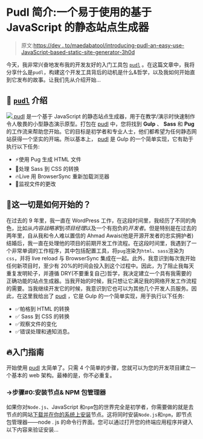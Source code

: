 # Pudl 简介:一个易于使用的基于 JavaScript 的静态站点生成器

> 原文:[https://dev . to/maedabatool/introducing-pudl-an-easy-use-JavaScript-based-static-site-generator-3h0d](https://dev.to/maedahbatool/introducing-pudl-an-easy-to-use-javascript-based-static-site-generator-3h0d)

今天，我非常兴奋地发布我的开发友好的入门工具包 [`pudl`](https://github.com/MaedahBatool/pudl) 。在这篇文章中，我将分享什么是`pudl`，构建这个开发工具背后的动机是什么&哲学，以及我如何开始直到它发布的故事。让我们先从介绍开始…

## [](#%C2%A0introducing-raw-pudl-endraw-)🐶 [`pudl`](https://github.com/MaedahBatool/pudl) 介绍

[![](../Images/5918a8e81ba9f611d2e68021ad29143c.png) ](https://github.com/MaedahBatool/pudl) [pudl](https://github.com/MaedahBatool/pudl) 是一个基于 JavaScript 的静态站点生成器，用于在教学/演示时快速制作令人敬畏的小型静态演示原型。打包在 [pudl](https://github.com/MaedahBatool/pudl) 中，您将找到 **Gulp** 、 **Sass** 和 **Pug** 的工作流来帮助您开始。它的目标是初学者和专业人士，他们都希望为任何静态网站获得一个坚实的开端。所以基本上， [pudl](https://github.com/MaedahBatool/pudl) 是 Gulp 的一个简单实现，它有助于执行以下任务:

*   ⚡️使用 Pug 生成 HTML 文件
*   🎯处理 Sass 到 CSS 的转换
*   🔥Live 用 BrowserSync 重新加载浏览器
*   👊监视文件的更改

## [](#how-it-all-began)🎩这一切是如何开始的？

在过去的 9 年里，我一直在 WordPress 工作，在这段时间里，我经历了不同的角色，比如从*内容战略家*到*项目经理*以及一个有抱负的*开发者*。但是特别是在过去的两年里，自从我和令人难以置信的 Ahmad Awais(他是开源开发者的忠实拥护者)结婚后，我一直在处理他的项目的前期开发工作流程。在这段时间里，我遇到了一个非常单调的工作程序，其中包括配置工具，将`pug`渲染为`html`、`sass`渲染为`css`，并将 live reload 与 BrowserSync 集成在一起。此外，我意识到每次我开始任何新项目时，至少有 20%的时间会投入到这个过程中。因此，为了阻止我每天重复发明轮子，并遵循 DRY(不要重复自己)哲学，我决定建立一个具有我需要的正确功能的站点生成器。当我开始的时候，我只想让它满足我的网络开发工作流程的需要。当我继续开发它的时候，我意识到它也可以为其他几个开发人员服务。因此，在这里我给出了 [pudl](https://github.com/MaedahBatool/pudl) ，它是 Gulp 的一个简单实现，用于执行以下任务:

*   ✅帕格到 HTML 的转换
*   ✅ Sass 到 CSS 的转换
*   ✅观察文件的变化
*   ✅错误处理和通知消息。

## [](#%C2%A0getting-started)🔥入门指南

开始使用 [pudl](https://github.com/MaedahBatool/pudl) 太简单了。只需 4 个简单的步骤，您就可以为您的开发项目建立一个基本的 web 架构。最棒的是，你不必重复。

### [](#%E2%86%92-step-0%C2%A0install-node-amp-npm-package-manager)→步骤#0:安装节点& NPM 包管理器

如果你对`Node.js`、JavaScript 和`npm`包的世界完全是初学者，你需要做的就是去节点的网站[下载并在你的系统上安装](https://nodejs.org/en/download/)节点。这将同时安装`Node.js`和`npm`，即节点包管理器——node . js 的命令行界面。您可以通过打开您的终端应用程序并键入以下内容来验证安装...